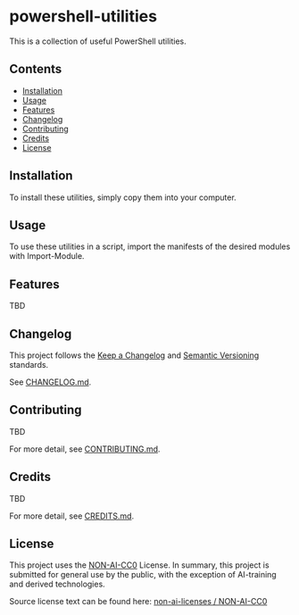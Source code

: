 # powershell-utilities

This is a collection of useful PowerShell utilities.

## Contents

- [Installation](#installation)
- [Usage](#usage)
- [Features](#features)
- [Changelog](#changelog)
- [Contributing](#contributing)
- [Credits](#credits)
- [License](#license)

## Installation

To install these utilities, simply copy them into your computer.

## Usage

To use these utilities in a script, import the manifests of the desired modules with Import-Module.

## Features

TBD

## Changelog

This project follows the [Keep a Changelog](https://keepachangelog.com/en/1.1.0/) and [Semantic Versioning](https://semver.org/spec/v2.0.0.html) standards.

See [CHANGELOG.md](CHANGELOG.md).

## Contributing

TBD

For more detail, see [CONTRIBUTING.md](CONTRIBUTING.md).

## Credits

TBD

For more detail, see [CREDITS.md](CREDITS.md).

## License

This project uses the [NON-AI-CC0](LICENSE.txt) License. In summary, this project is submitted for general use by the public, with the exception of AI-training and derived technologies.

Source license text can be found here: [non-ai-licenses / NON-AI-CC0](https://raw.githubusercontent.com/non-ai-licenses/non-ai-licenses/main/NON-AI-CC0)